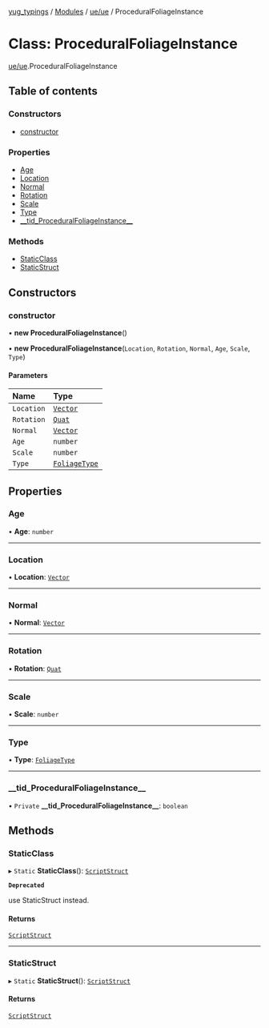 [yug_typings](../README.md) / [Modules](../modules.md) / [ue/ue](../modules/ue_ue.md) / ProceduralFoliageInstance

# Class: ProceduralFoliageInstance

[ue/ue](../modules/ue_ue.md).ProceduralFoliageInstance

## Table of contents

### Constructors

- [constructor](ue_ue.ProceduralFoliageInstance.md#constructor)

### Properties

- [Age](ue_ue.ProceduralFoliageInstance.md#age)
- [Location](ue_ue.ProceduralFoliageInstance.md#location)
- [Normal](ue_ue.ProceduralFoliageInstance.md#normal)
- [Rotation](ue_ue.ProceduralFoliageInstance.md#rotation)
- [Scale](ue_ue.ProceduralFoliageInstance.md#scale)
- [Type](ue_ue.ProceduralFoliageInstance.md#type)
- [\_\_tid\_ProceduralFoliageInstance\_\_](ue_ue.ProceduralFoliageInstance.md#__tid_proceduralfoliageinstance__)

### Methods

- [StaticClass](ue_ue.ProceduralFoliageInstance.md#staticclass)
- [StaticStruct](ue_ue.ProceduralFoliageInstance.md#staticstruct)

## Constructors

### constructor

• **new ProceduralFoliageInstance**()

• **new ProceduralFoliageInstance**(`Location`, `Rotation`, `Normal`, `Age`, `Scale`, `Type`)

#### Parameters

| Name | Type |
| :------ | :------ |
| `Location` | [`Vector`](ue_ue_s.Vector.md) |
| `Rotation` | [`Quat`](ue_ue_s.Quat.md) |
| `Normal` | [`Vector`](ue_ue_s.Vector.md) |
| `Age` | `number` |
| `Scale` | `number` |
| `Type` | [`FoliageType`](ue_ue.FoliageType.md) |

## Properties

### Age

• **Age**: `number`

___

### Location

• **Location**: [`Vector`](ue_ue_s.Vector.md)

___

### Normal

• **Normal**: [`Vector`](ue_ue_s.Vector.md)

___

### Rotation

• **Rotation**: [`Quat`](ue_ue_s.Quat.md)

___

### Scale

• **Scale**: `number`

___

### Type

• **Type**: [`FoliageType`](ue_ue.FoliageType.md)

___

### \_\_tid\_ProceduralFoliageInstance\_\_

• `Private` **\_\_tid\_ProceduralFoliageInstance\_\_**: `boolean`

## Methods

### StaticClass

▸ `Static` **StaticClass**(): [`ScriptStruct`](ue_ue.ScriptStruct.md)

**`Deprecated`**

use StaticStruct instead.

#### Returns

[`ScriptStruct`](ue_ue.ScriptStruct.md)

___

### StaticStruct

▸ `Static` **StaticStruct**(): [`ScriptStruct`](ue_ue.ScriptStruct.md)

#### Returns

[`ScriptStruct`](ue_ue.ScriptStruct.md)
